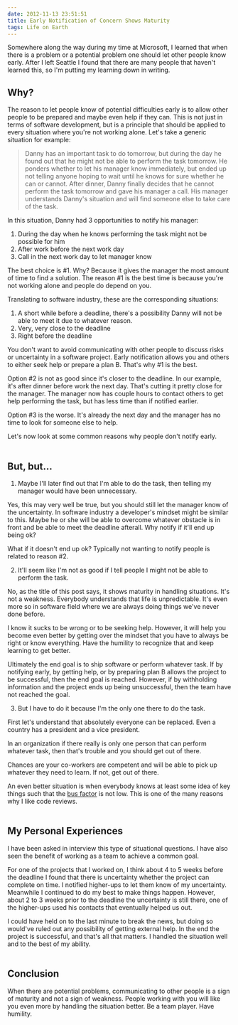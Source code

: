 ```yaml
---
date: 2012-11-13 23:51:51
title: Early Notification of Concern Shows Maturity
tags: Life on Earth
---
```

Somewhere along the way during my time at Microsoft, I learned that when there
is a problem or a potential problem one should let other people know early.
After I left Seattle I found that there are many people that haven't learned
this, so I'm putting my learning down in writing.

## **Why?**

The reason to let people know of potential difficulties early is to allow other
people to be prepared and maybe even help if they can. This is not just in terms
of software development, but is a principle that should be applied to every
situation where you're not working alone. Let's take a generic situation for
example:

> Danny has an important task to do tomorrow, but during the day he found out
> that he might not be able to perform the task tomorrow. He ponders whether to
> let his manager know immediately, but ended up not telling anyone hoping to
> wait until he knows for sure whether he can or cannot. After dinner, Danny
> finally decides that he cannot perform the task tomorrow and gave his manager
> a call. His manager understands Danny's situation and will find someone else
> to take care of the task.

In this situation, Danny had 3 opportunities to notify his manager:

1. During the day when he knows performing the task might not be possible for him
1. After work before the next work day
1. Call in the next work day to let manager know

The best choice is #1. Why? Because it gives the manager the most amount of time
to find a solution. The reason #1 is the best time is because you're not working
alone and people do depend on you.

Translating to software industry, these are the corresponding situations:

1. A short while before a deadline, there's a possibility Danny will not be able to meet
   it due to whatever reason.
1. Very, very close to the deadline
1. Right before the deadline

You don't want to avoid communicating with other people to discuss risks or
uncertainty in a software project. Early notification allows you and others to
either seek help or prepare a plan B. That's why #1 is the best.

Option #2 is not as good since it's closer to the deadline. In our example, it's
after dinner before work the next day. That's cutting it pretty close for the
manager. The manager now has couple hours to contact others to get help
performing the task, but has less time than if notified earlier.

Option #3 is the worse. It's already the next day and the manager has no time to
look for someone else to help.

Let's now look at some common reasons why people don't notify early.
<br>
<br>

## **But, but...**

1. Maybe I'll later find out that I'm able to do the task, then telling my
   manager would have been unnecessary.

Yes, this may very well be true, but you should still let the manager know of
the uncertainty. In software industry a developer's mindset might be similar to
this. Maybe he or she will be able to overcome whatever obstacle is in front and
be able to meet the deadline afterall. Why notify if it'll end up being ok?

What if it doesn't end up ok? Typically not wanting to notify people is related
to reason #2.

2. It'll seem like I'm not as good if I tell people I might not be able to
   perform the task.

No, as the title of this post says, it shows maturity in handling situations.
It's not a weakness. Everybody understands that life is unpredictable. It's even
more so in software field where we are always doing things we've never done
before.

I know it sucks to be wrong or to be seeking help. However, it will help you
become even better by getting over the mindset that you have to always be right
or know everything. Have the humility to recognize that and keep learning to get
better.

Ultimately the end goal is to ship software or perform whatever task. If by
notifying early, by getting help, or by preparing plan B allows the
project to be successful, then the end goal is reached. However, if by
withholding information and the project ends up being unsuccessful, then the
team have not reached the goal.

3. But I have to do it because I'm the only one there to do the task.

First let's understand that absolutely everyone can be replaced. Even a country
has a president and a vice president.

In an organization if there really is only one person that can perform whatever
task, then that's trouble and you should get out of there.

Chances are your co-workers are competent and will be able to pick up whatever
they need to learn. If not, get out of there.

An even better situation is when everybody knows at least some idea of key
things such that the [bus factor][1] is not low. This is one of the many reasons
why I like code reviews.
<br>
<br>

## **My Personal Experiences**

I have been asked in interview this type of situational questions. I have also
seen the benefit of working as a team to achieve a common goal.

For one of the projects that I worked on, I think about 4 to 5 weeks before the
deadline I found that there is uncertainty whether the project can complete on
time. I notified higher-ups to let them know of my uncertainty. Meanwhile I
continued to do my best to make things happen. However, about 2 to 3 weeks
prior to the deadline the uncertainty is still there, one of the higher-ups used
his contacts that eventually helped us out.

I could have held on to the last minute to break the news, but doing so would've
ruled out any possibility of getting external help. In the end the project is
successful, and that's all that matters. I handled the situation well and to the
best of my ability.
<br>
<br>

## **Conclusion**

When there are potential problems, communicating to other people is a sign of
maturity and not a sign of weakness. People working with you will like you even
more by handling the situation better. Be a team player. Have humility.

  [1]: http://en.wikipedia.org/wiki/Bus_factor
